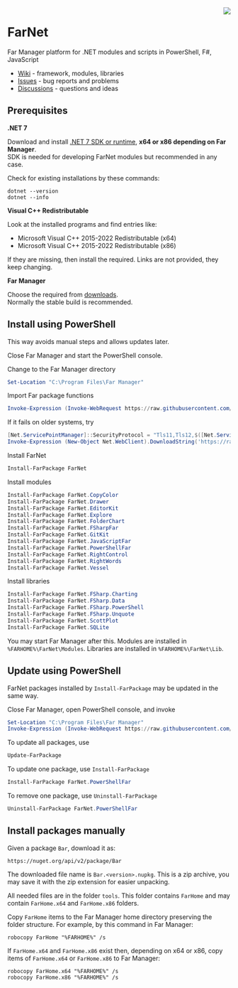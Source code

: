 ﻿<img src="https://github.com/nightroman/FarNet/raw/main/Zoo/FarNetLogo.png" align="right"/>

# FarNet

Far Manager platform for .NET modules and scripts in PowerShell, F#, JavaScript

- [Wiki](https://github.com/nightroman/FarNet/wiki) - framework, modules, libraries
- [Issues](https://github.com/nightroman/FarNet/issues) - bug reports and problems
- [Discussions](https://github.com/nightroman/FarNet/discussions) - questions and ideas

## Prerequisites

**.NET 7**

Download and install [.NET 7 SDK or runtime](https://aka.ms/dotnet/download), **x64 or x86 depending on Far Manager**.\
SDK is needed for developing FarNet modules but recommended in any case.

Check for existing installations by these commands:

    dotnet --version
    dotnet --info

**Visual C++ Redistributable**

Look at the installed programs and find entries like:

- Microsoft Visual C++ 2015-2022 Redistributable (x64)
- Microsoft Visual C++ 2015-2022 Redistributable (x86)

If they are missing, then install the required.
Links are not provided, they keep changing.

**Far Manager**

Choose the required from [downloads](https://www.farmanager.com/download.php?l=en).\
Normally the stable build is recommended.

## Install using PowerShell

This way avoids manual steps and allows updates later.

Close Far Manager and start the PowerShell console.

Change to the Far Manager directory

```powershell
Set-Location "C:\Program Files\Far Manager"
```

Import Far package functions

```powershell
Invoke-Expression (Invoke-WebRequest https://raw.githubusercontent.com/nightroman/FarNet/main/web.ps1)
```

If it fails on older systems, try

```powershell
[Net.ServicePointManager]::SecurityProtocol = "Tls11,Tls12,$([Net.ServicePointManager]::SecurityProtocol)"
Invoke-Expression (New-Object Net.WebClient).DownloadString('https://raw.githubusercontent.com/nightroman/FarNet/main/web.ps1')
```

Install FarNet

```powershell
Install-FarPackage FarNet
```

Install modules

```powershell
Install-FarPackage FarNet.CopyColor
Install-FarPackage FarNet.Drawer
Install-FarPackage FarNet.EditorKit
Install-FarPackage FarNet.Explore
Install-FarPackage FarNet.FolderChart
Install-FarPackage FarNet.FSharpFar
Install-FarPackage FarNet.GitKit
Install-FarPackage FarNet.JavaScriptFar
Install-FarPackage FarNet.PowerShellFar
Install-FarPackage FarNet.RightControl
Install-FarPackage FarNet.RightWords
Install-FarPackage FarNet.Vessel
```

Install libraries

```powershell
Install-FarPackage FarNet.FSharp.Charting
Install-FarPackage FarNet.FSharp.Data
Install-FarPackage FarNet.FSharp.PowerShell
Install-FarPackage FarNet.FSharp.Unquote
Install-FarPackage FarNet.ScottPlot
Install-FarPackage FarNet.SQLite
```

You may start Far Manager after this.
Modules are installed in `%FARHOME%\FarNet\Modules`.
Libraries are installed in `%FARHOME%\FarNet\Lib`.


## Update using PowerShell

FarNet packages installed by `Install-FarPackage` may be updated in the same way.

Close Far Manager, open PowerShell console, and invoke

```powershell
Set-Location "C:\Program Files\Far Manager"
Invoke-Expression (Invoke-WebRequest https://raw.githubusercontent.com/nightroman/FarNet/main/web.ps1)
```

To update all packages, use

```powershell
Update-FarPackage
```

To update one package, use `Install-FarPackage`

```powershell
Install-FarPackage FarNet.PowerShellFar
```

To remove one package, use `Uninstall-FarPackage`

```powershell
Uninstall-FarPackage FarNet.PowerShellFar
```

## Install packages manually

Given a package `Bar`, download it as:

    https://nuget.org/api/v2/package/Bar

The downloaded file name is `Bar.<version>.nupkg`. This is a zip archive, you
may save it with the zip extension for easier unpacking.

All needed files are in the folder `tools`. This folder contains `FarHome` and
may contain `FarHome.x64` and `FarHome.x86` folders.

Copy `FarHome` items to the Far Manager home directory preserving the folder
structure. For example, by this command in Far Manager:

    robocopy FarHome "%FARHOME%" /s

If `FarHome.x64` and `FarHome.x86` exist then, depending on x64 or x86, copy
items of `FarHome.x64` or `FarHome.x86` to Far Manager:

    robocopy FarHome.x64 "%FARHOME%" /s
    robocopy FarHome.x86 "%FARHOME%" /s
